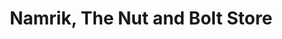 ---
title: "Namrik, The Nut and Bolt Store"
url: /brighton-and-hove/namrik-the-nut-and-bolt-store/
shop: hardware
---